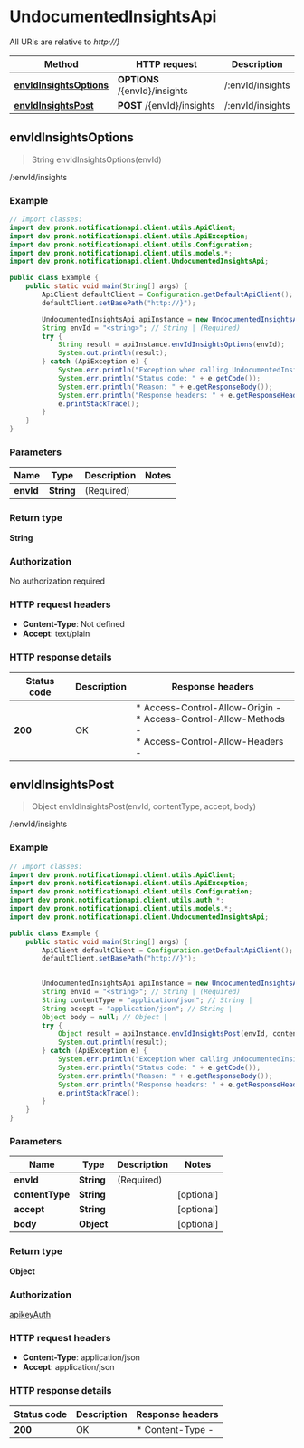 # UndocumentedInsightsApi

All URIs are relative to *http://}*

| Method | HTTP request | Description |
|------------- | ------------- | -------------|
| [**envIdInsightsOptions**](UndocumentedInsightsApi.md#envIdInsightsOptions) | **OPTIONS** /{envId}/insights | /:envId/insights |
| [**envIdInsightsPost**](UndocumentedInsightsApi.md#envIdInsightsPost) | **POST** /{envId}/insights | /:envId/insights |



## envIdInsightsOptions

> String envIdInsightsOptions(envId)

/:envId/insights

### Example

```java
// Import classes:
import dev.pronk.notificationapi.client.utils.ApiClient;
import dev.pronk.notificationapi.client.utils.ApiException;
import dev.pronk.notificationapi.client.utils.Configuration;
import dev.pronk.notificationapi.client.utils.models.*;
import dev.pronk.notificationapi.client.UndocumentedInsightsApi;

public class Example {
    public static void main(String[] args) {
        ApiClient defaultClient = Configuration.getDefaultApiClient();
        defaultClient.setBasePath("http://}");

        UndocumentedInsightsApi apiInstance = new UndocumentedInsightsApi(defaultClient);
        String envId = "<string>"; // String | (Required) 
        try {
            String result = apiInstance.envIdInsightsOptions(envId);
            System.out.println(result);
        } catch (ApiException e) {
            System.err.println("Exception when calling UndocumentedInsightsApi#envIdInsightsOptions");
            System.err.println("Status code: " + e.getCode());
            System.err.println("Reason: " + e.getResponseBody());
            System.err.println("Response headers: " + e.getResponseHeaders());
            e.printStackTrace();
        }
    }
}
```

### Parameters


| Name | Type | Description  | Notes |
|------------- | ------------- | ------------- | -------------|
| **envId** | **String**| (Required)  | |

### Return type

**String**

### Authorization

No authorization required

### HTTP request headers

- **Content-Type**: Not defined
- **Accept**: text/plain


### HTTP response details
| Status code | Description | Response headers |
|-------------|-------------|------------------|
| **200** | OK |  * Access-Control-Allow-Origin -  <br>  * Access-Control-Allow-Methods -  <br>  * Access-Control-Allow-Headers -  <br>  |


## envIdInsightsPost

> Object envIdInsightsPost(envId, contentType, accept, body)

/:envId/insights

### Example

```java
// Import classes:
import dev.pronk.notificationapi.client.utils.ApiClient;
import dev.pronk.notificationapi.client.utils.ApiException;
import dev.pronk.notificationapi.client.utils.Configuration;
import dev.pronk.notificationapi.client.utils.auth.*;
import dev.pronk.notificationapi.client.utils.models.*;
import dev.pronk.notificationapi.client.UndocumentedInsightsApi;

public class Example {
    public static void main(String[] args) {
        ApiClient defaultClient = Configuration.getDefaultApiClient();
        defaultClient.setBasePath("http://}");
        

        UndocumentedInsightsApi apiInstance = new UndocumentedInsightsApi(defaultClient);
        String envId = "<string>"; // String | (Required) 
        String contentType = "application/json"; // String | 
        String accept = "application/json"; // String | 
        Object body = null; // Object | 
        try {
            Object result = apiInstance.envIdInsightsPost(envId, contentType, accept, body);
            System.out.println(result);
        } catch (ApiException e) {
            System.err.println("Exception when calling UndocumentedInsightsApi#envIdInsightsPost");
            System.err.println("Status code: " + e.getCode());
            System.err.println("Reason: " + e.getResponseBody());
            System.err.println("Response headers: " + e.getResponseHeaders());
            e.printStackTrace();
        }
    }
}
```

### Parameters


| Name | Type | Description  | Notes |
|------------- | ------------- | ------------- | -------------|
| **envId** | **String**| (Required)  | |
| **contentType** | **String**|  | [optional] |
| **accept** | **String**|  | [optional] |
| **body** | **Object**|  | [optional] |

### Return type

**Object**

### Authorization

[apikeyAuth](../README.md#apikeyAuth)

### HTTP request headers

- **Content-Type**: application/json
- **Accept**: application/json


### HTTP response details
| Status code | Description | Response headers |
|-------------|-------------|------------------|
| **200** | OK |  * Content-Type -  <br>  |

